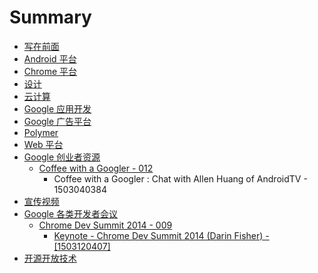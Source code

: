 # Summary

* [写在前面](README.md)
* [Android 平台](Android/index.md)
* [Chrome 平台](Chrome/index.md)
* [设计](Design/index.md)
* [云计算](Cloud/index.md)
* [Google 应用开发](GoogleApps/index.md)
* [Google 广告平台](Ads/index.md)
* [Polymer](Polymer/index.md)
* [Web 平台](Web/index.md)
* [Google 创业者资源](Startup/index.md)
   * [Coffee with a Googler - 012](Startup/012-Coffee-With-A-Googler/index.md)
       * Coffee with a Googler : Chat with Allen Huang of AndroidTV - 1503040384
* [宣传视频](Promotion/index.md)
* [Google 各类开发者会议](Conference/index.md)
   * [Chrome Dev Summit 2014 - 009](Conference/009-Chrome-Dev-Summit-2014/index.md)
       * [Keynote - Chrome Dev Summit 2014 (Darin Fisher) - [1503120407]](Conference/009-Chrome-Dev-Summit-2014/1503120407-keynote-chrome-dev-summit-2014-darin-fisher.md)
* [开源开放技术](Opensource/index.md)

